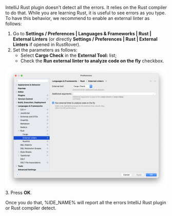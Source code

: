 

IntelliJ Rust plugin doesn't detect all the errors. It relies on the Rust compiler to do that. While you are learning Rust, it is useful to see errors as you type. To have this behavior, we recommend to enable an external linter as follows:

1. Go to **Settings / Preferences | Languages & Frameworks | Rust | External Linters** (or directly **Settings / Preferences | Rust | External Linters** if opened in RustRover).
2. Set the parameters as follows: 
    - Select **Cargo Check** in the **External Tool:** list;
    - Check the **Run external linter to analyze code on the fly** checkbox.

![External Linters](images/external-linters.png)
3. Press **OK**.

Once you do that, %IDE_NAME% will report all the errors IntelliJ Rust plugin or Rust compiler detect.
